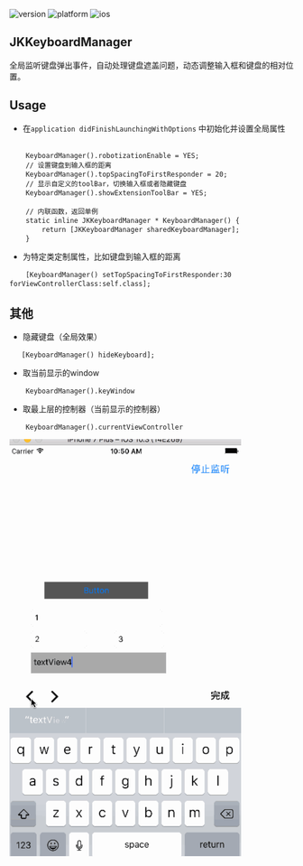 ![version](https://img.shields.io/badge/Version-v1.2.0-blue.svg) ![platform](https://img.shields.io/badge/platform-iOS-ligtgrey.svg)  ![ios](https://img.shields.io/badge/Requirements-iOS8%2B-green.svg)

## JKKeyboardManager

全局监听键盘弹出事件，自动处理键盘遮盖问题，动态调整输入框和键盘的相对位置。


## Usage

* 在`application didFinishLaunchingWithOptions` 中初始化并设置全局属性

```Object-C

    KeyboardManager().robotizationEnable = YES;
    // 设置键盘到输入框的距离
    KeyboardManager().topSpacingToFirstResponder = 20;
    // 显示自定义的toolBar，切换输入框或者隐藏键盘
    KeyboardManager().showExtensionToolBar = YES;
    
    // 内联函数，返回单例
	static inline JKKeyboardManager * KeyboardManager() {
	    return [JKKeyboardManager sharedKeyboardManager];
	}
```


* 为特定类定制属性，比如键盘到输入框的距离

```Object-C
	[KeyboardManager() setTopSpacingToFirstResponder:30 forViewControllerClass:self.class];
```


## 其他

* 隐藏键盘（全局效果）

```Object-C
   [KeyboardManager() hideKeyboard];
```

* 取当前显示的window

```Object-C
	KeyboardManager().keyWindow
```

* 取最上层的控制器（当前显示的控制器）

```Object-C
	KeyboardManager().currentViewController
```

![gif](https://github.com/XiFengLang/JKKeyboardObserver/blob/master/JKKeyboardManager.gif)